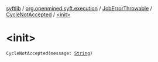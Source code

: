 [syftlib](../../../index.md) / [org.openmined.syft.execution](../../index.md) / [JobErrorThrowable](../index.md) / [CycleNotAccepted](index.md) / [&lt;init&gt;](./-init-.md)

# &lt;init&gt;

`CycleNotAccepted(message: `[`String`](https://kotlinlang.org/api/latest/jvm/stdlib/kotlin/-string/index.html)`)`